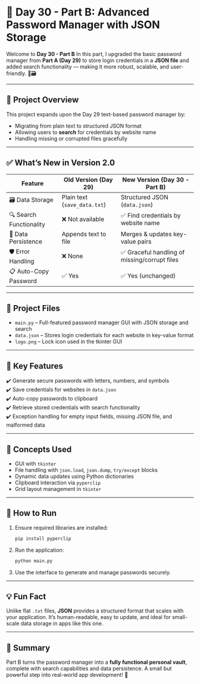 # 🔐 Day 30 - Part B: Advanced Password Manager with JSON Storage

Welcome to **Day 30 - Part B**
In this part, I upgraded the basic password manager from **Part A (Day 29)** to store login credentials in a **JSON file** and added search functionality — making it more robust, scalable, and user-friendly. 💾🗃️

---

## 🧠 Project Overview

This project expands upon the Day 29 text-based password manager by:
- Migrating from plain text to structured JSON format
- Allowing users to **search** for credentials by website name
- Handling missing or corrupted files gracefully

---

## ✅ What’s New in Version 2.0

| Feature                            | Old Version (Day 29)              | New Version (Day 30 - Part B)          |
|------------------------------------|-----------------------------------|----------------------------------------|
| 🗃️ Data Storage                     | Plain text (`save_data.txt`)      | Structured JSON (`data.json`)          |
| 🔍 Search Functionality             | ❌ Not available                   | ✅ Find credentials by website name     |
| 💾 Data Persistence                 | Appends text to file              | Merges & updates key-value pairs       |
| 🛡 Error Handling                   | ❌ None                            | ✅ Graceful handling of missing/corrupt files |
| 📋 Auto-Copy Password               | ✅ Yes                             | ✅ Yes (unchanged)                      |

---

## 📂 Project Files

- `main.py` – Full-featured password manager GUI with JSON storage and search
- `data.json` – Stores login credentials for each website in key-value format
- `logo.png` – Lock icon used in the tkinter GUI

---

## 🔑 Key Features

✔️ Generate secure passwords with letters, numbers, and symbols  
✔️ Save credentials for websites in `data.json`  
✔️ Auto-copy passwords to clipboard  
✔️ Retrieve stored credentials with search functionality  
✔️ Exception handling for empty input fields, missing JSON file, and malformed data

---

## 🧰 Concepts Used

- GUI with `tkinter`  
- File handling with `json.load`, `json.dump`, `try/except` blocks  
- Dynamic data updates using Python dictionaries  
- Clipboard interaction via `pyperclip`  
- Grid layout management in `tkinter`

---

## 🚀 How to Run

1. Ensure required libraries are installed:  
   ```bash
   pip install pyperclip
   ```

2. Run the application:  
   ```bash
   python main.py
   ```

3. Use the interface to generate and manage passwords securely.

---

## 💡 Fun Fact

Unlike flat `.txt` files, **JSON** provides a structured format that scales with your application. It’s human-readable, easy to update, and ideal for small-scale data storage in apps like this one.

---

## 🏁 Summary

Part B turns the password manager into a **fully functional personal vault**, complete with search capabilities and data persistence. A small but powerful step into real-world app development! 🔐


